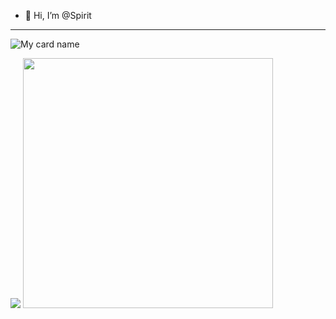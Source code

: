 - 👋 Hi, I’m @Spirit

<hr></hr>

![My card name](https://cardivo.vercel.app/api?name=spirit-ser&description=Hi,%20Welcome%20To%20My%20Profile%20❤&image=https://i.imgur.com/op2zQ5s.jpg.com/u/90826638?v=4&s=10?v=4&backgroundColor=%23ecf0f1&instagram=spirit-ser&github=SPlRlT-YT&twitter=&)


<img src="https://github.com/SP-XD/SP-XD/blob/main/images/dino_rounded.gif?raw=true" href="https://github.com/SP-XD" />

<img src="https://github.com/SP-XD/SP-XD/blob/main/images/this_page_is.gif?raw=true"  width="400"/>

</div>
